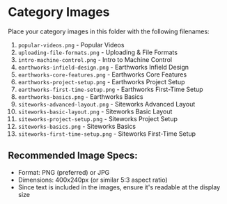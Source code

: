 # Category Images

Place your category images in this folder with the following filenames:

1. `popular-videos.png` - Popular Videos
2. `uploading-file-formats.png` - Uploading & File Formats
3. `intro-machine-control.png` - Intro to Machine Control
4. `earthworks-infield-design.png` - Earthworks Infield Design
5. `earthworks-core-features.png` - Earthworks Core Features
6. `earthworks-project-setup.png` - Earthworks Project Setup
7. `earthworks-first-time-setup.png` - Earthworks First-Time Setup
8. `earthworks-basics.png` - Earthworks Basics
9. `siteworks-advanced-layout.png` - Siteworks Advanced Layout
10. `siteworks-basic-layout.png` - Siteworks Basic Layout
11. `siteworks-project-setup.png` - Siteworks Project Setup
12. `siteworks-basics.png` - Siteworks Basics
13. `siteworks-first-time-setup.png` - Siteworks First-Time Setup

## Recommended Image Specs:
- Format: PNG (preferred) or JPG
- Dimensions: 400x240px (or similar 5:3 aspect ratio)
- Since text is included in the images, ensure it's readable at the display size